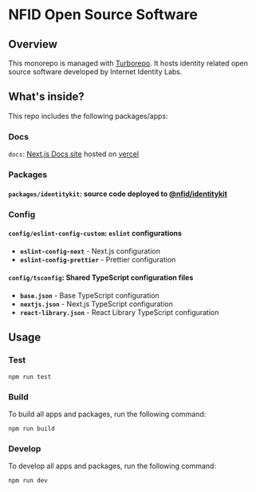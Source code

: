 # NFID Open Source Software

## Overview

This monorepo is managed with [Turborepo](https://turbo.build/repo/docs/). It hosts identity related
open source software developed by Internet Identity Labs.

## What's inside?

This repo includes the following packages/apps:

### Docs

`docs`: [Next.js Docs site](https://docs-dev.nfid.one/) hosted on
[vercel](https://vercel.com/internet-identity-labs/nfid-identity-kit-docs)

### Packages

#### `packages/identitykit`: source code deployed to [@nfid/identitykit](https://www.npmjs.com/package/@nfid/identitykit)

### Config

#### `config/eslint-config-custom`: `eslint` configurations

- **`eslint-config-next`** - Next.js configuration
- **`eslint-config-prettier`** - Prettier configuration

#### `config/tsconfig`: Shared TypeScript configuration files

- **`base.json`** - Base TypeScript configuration
- **`nextjs.json`** - Next.js TypeScript configuration
- **`react-library.json`** - React Library TypeScript configuration

## Usage

### Test

```
npm run test
```

### Build

To build all apps and packages, run the following command:

```
npm run build
```

### Develop

To develop all apps and packages, run the following command:

```
npm run dev
```

